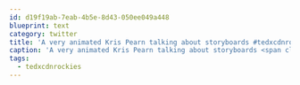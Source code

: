 ```yaml
---
id: d19f19ab-7eab-4b5e-8d43-050ee049a448
blueprint: text
category: twitter
title: 'A very animated Kris Pearn talking about storyboards #tedxcdnrockies'
caption: 'A very animated Kris Pearn talking about storyboards <span class="hashtag hashtag_local">#<a href="http://tweettemp.darylchymko.ca/?tag=tedxcdnrockies">tedxcdnrockies</a>'
tags:
  - tedxcdnrockies
---
```

